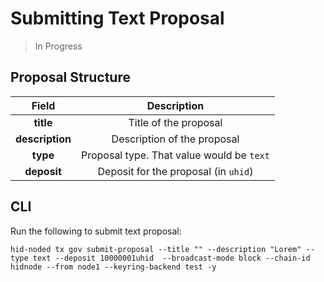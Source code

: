 # Submitting Text Proposal

> In Progress

## Proposal Structure

| Field | Description |
| :--------------: | :----: |
|   **title**   |  Title of the proposal |
|   **description**  |  Description of the proposal |
|   **type**      | Proposal type. That value would be `text` |
|   **deposit**      | Deposit for the proposal (in `uhid`) |

## CLI

Run the following to submit text proposal:

```
hid-noded tx gov submit-proposal --title "" --description "Lorem" --type text --deposit 10000001uhid  --broadcast-mode block --chain-id hidnode --from node1 --keyring-backend test -y
```

